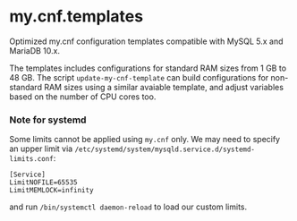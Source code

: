# my.cnf.templates
Optimized my.cnf configuration templates compatible with MySQL 5.x and MariaDB 10.x.

The templates includes configurations for standard RAM sizes from 1 GB to 48 GB. The script `update-my-cnf-template` can build configurations for non-standard RAM sizes using a similar avaiable template, and adjust variables based on the number of CPU cores too.


### Note for systemd
Some limits cannot be applied using `my.cnf` only. We may need to specify an upper limit via `/etc/systemd/system/mysqld.service.d/systemd-limits.conf`:
```
[Service]
LimitNOFILE=65535
LimitMEMLOCK=infinity
```
and run `/bin/systemctl daemon-reload` to load our custom limits.
